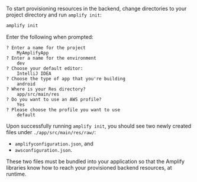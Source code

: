 To start provisioning resources in the backend, change directories to your project directory and run `amplify init`:

```bash
amplify init
```

Enter the following when prompted:
```console
? Enter a name for the project
    MyAmplifyApp
? Enter a name for the environment
    dev
? Choose your default editor:
    IntelliJ IDEA
? Choose the type of app that you're building
    android
? Where is your Res directory?
    app/src/main/res
? Do you want to use an AWS profile?
    Yes
? Please choose the profile you want to use
    default
```

Upon successfully running `amplify init`, you should see two newly created files under `./app/src/main/res/raw/`:

  - `amplifyconfiguration.json`, and
  - `awsconfiguration.json`.
 
These two files must be bundled into your application so that the Amplify libraries know how to reach your provisioned backend resources, at runtime.
